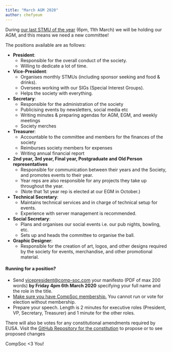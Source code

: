 ```yaml
---
title: "March AGM 2020"
author: chefyeum 
---
```


During [our last STMU of the year](https://www.facebook.com/events/511212792850976/) (6pm, 11th March) we will be holding our AGM, and this means we need a new committee!

The positions available are as follows:

- **President**:
  - Responsible for the overall conduct of the society.
  - Willing to dedicate a lot of time.
- **Vice-President**:
  - Organises monthly STMUs (including sponsor seeking and food & drinks).
  - Oversees working with our SIGs (Special Interest Groups).
  - Helps the society with everything.
- **Secretary**:
  - Responsible for the administration of the society
  - Publicising events by newsletters, social media etc
  - Writing minutes & preparing agendas for AGM, EGM, and weekly meetings
  - Society merches
- **Treasurer**:
  - Accountable to the committee and members for the finances of the society
  - Reimburses society members for expenses
  - Writing annual financial report
- **2nd year, 3rd year, Final year, Postgraduate and Old Person representatives**
  - Responsible for communication between their years and the Society, and promotes events to their year.
  - Year reps are also responsible for any projects they take up throughout the year.
  - (Note that 1st year rep is elected at our EGM in October.)
- **Technical Secretary**:
  - Maintains technical services and in charge of technical setup for events.
  - Experience with server management is recommended.
- **Social Secretary**:
  - Plans and organises our social events i.e. our pub nights, bowling, etc.
  - Sets up and heads the committee to organise the ball.
- **Graphic Designer**:
  - Responsible for the creation of art, logos, and other designs required by the society for events, merchandise, and other promotional material.

#### Running for a position?

- Send vicepresident@comp-soc.com your manifesto (PDF of max 200 words) **by Friday 4pm 6th March 2020** specifying your full name and the role in the title.
- [Make sure you have CompSoc membership.](/join) You cannot run or vote for election without membership.
- Prepare your speech. Length is 2 minutes for executive roles (President, VP, Secretary, Treasurer) and 1 minute for the other roles.

There will also be votes for any constitutional amendments required by EUSA. Visit the [GitHub Repository for the constitution](https://github.com/compsoc-edinburgh/constitution/pulls) to propose or to see proposed changes

CompSoc <3 You!

